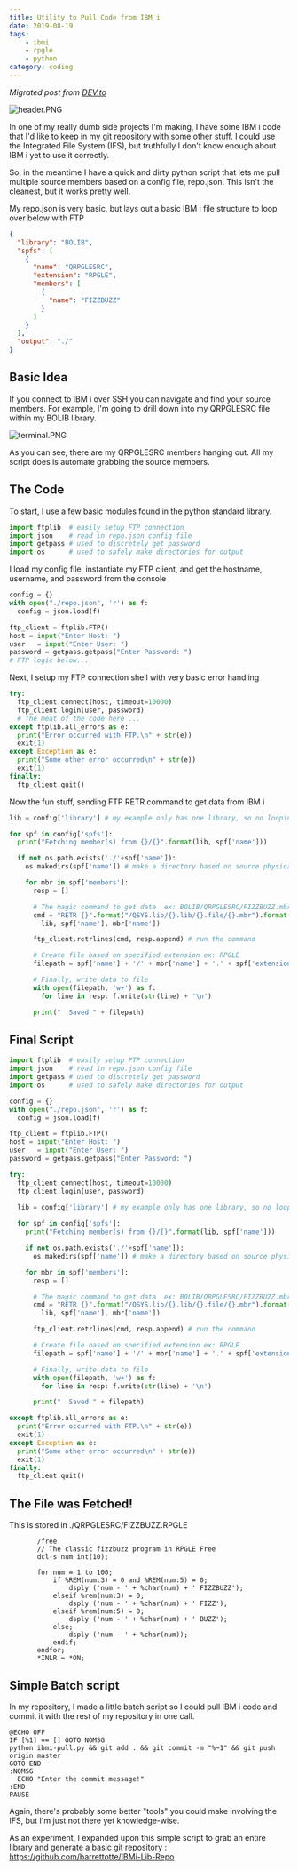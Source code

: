 ```yaml
---
title: Utility to Pull Code from IBM i
date: 2019-08-19
tags:
    - ibmi
    - rpgle
    - python
category: coding
---
```


*Migrated post from [DEV.to](https://dev.to/barrettotte/simple-util-to-pull-code-from-the-ibmi-5hfp)*

![header.PNG](header.PNG)

In one of my really dumb side projects I'm making, I have some IBM i code that I'd like to keep in my git repository with some other stuff. I could use the Integrated File System (IFS), but truthfully I don't know enough about IBM i yet to use it correctly.

So, in the meantime I have a quick and dirty python script that lets me pull multiple source members based on a config file, repo.json. This isn't the cleanest, but it works pretty well.

My repo.json is very basic, but lays out a basic IBM i file structure to loop over below with FTP
```json
{
  "library": "BOLIB",
  "spfs": [
    {
      "name": "QRPGLESRC",
      "extension": "RPGLE",
      "members": [
        {
          "name": "FIZZBUZZ"
        }
      ]
    }
  ],
  "output": "./"
}
```

## Basic Idea

If you connect to IBM i over SSH you can navigate and find your source members. For example, I'm going to drill down into my QRPGLESRC file within my BOLIB library.

![terminal.PNG](terminal.PNG)

As you can see, there are my QRPGLESRC members hanging out. All my script does is automate grabbing the source members.

## The Code

To start, I use a few basic modules found in the python standard library.
```python
import ftplib  # easily setup FTP connection
import json    # read in repo.json config file
import getpass # used to discretely get password
import os      # used to safely make directories for output
```

I load my config file, instantiate my FTP client, and get the hostname, username, and password from the console
```python
config = {}
with open("./repo.json", 'r') as f: 
  config = json.load(f)

ftp_client = ftplib.FTP()
host = input("Enter Host: ")
user   = input("Enter User: ")
password = getpass.getpass("Enter Password: ")
# FTP logic below...
```

Next, I setup my FTP connection shell with very basic error handling
```python
try:
  ftp_client.connect(host, timeout=10000)
  ftp_client.login(user, password)
  # The meat of the code here ...
except ftplib.all_errors as e:
  print("Error occurred with FTP.\n" + str(e))
  exit(1)
except Exception as e:
  print("Some other error occurred\n" + str(e))
  exit(1)
finally:
  ftp_client.quit()
```

Now the fun stuff, sending FTP RETR command to get data from IBM i
```python
lib = config['library'] # my example only has one library, so no looping

for spf in config['spfs']:
  print("Fetching member(s) from {}/{}".format(lib, spf['name']))

  if not os.path.exists('./'+spf['name']): 
    os.makedirs(spf['name']) # make a directory based on source physical file name

    for mbr in spf['members']:
      resp = []

      # The magic command to get data  ex: BOLIB/QRPGLESRC/FIZZBUZZ.mbr
      cmd = "RETR {}".format("/QSYS.lib/{}.lib/{}.file/{}.mbr").format(
        lib, spf['name'], mbr['name'])

      ftp_client.retrlines(cmd, resp.append) # run the command

      # Create file based on specified extension ex: RPGLE
      filepath = spf['name'] + '/' + mbr['name'] + '.' + spf['extension']

      # Finally, write data to file
      with open(filepath, 'w+') as f:
        for line in resp: f.write(str(line) + '\n')

      print("  Saved " + filepath)
```

## Final Script

```python
import ftplib  # easily setup FTP connection
import json    # read in repo.json config file
import getpass # used to discretely get password
import os      # used to safely make directories for output

config = {}
with open("./repo.json", 'r') as f: 
  config = json.load(f)

ftp_client = ftplib.FTP()
host = input("Enter Host: ")
user   = input("Enter User: ")
password = getpass.getpass("Enter Password: ")

try:
  ftp_client.connect(host, timeout=10000)
  ftp_client.login(user, password)
  
  lib = config['library'] # my example only has one library, so no looping

  for spf in config['spfs']:
    print("Fetching member(s) from {}/{}".format(lib, spf['name']))

    if not os.path.exists('./'+spf['name']): 
      os.makedirs(spf['name']) # make a directory based on source physical file name

    for mbr in spf['members']:
      resp = []

      # The magic command to get data  ex: BOLIB/QRPGLESRC/FIZZBUZZ.mbr
      cmd = "RETR {}".format("/QSYS.lib/{}.lib/{}.file/{}.mbr").format(
        lib, spf['name'], mbr['name'])

      ftp_client.retrlines(cmd, resp.append) # run the command

      # Create file based on specified extension ex: RPGLE
      filepath = spf['name'] + '/' + mbr['name'] + '.' + spf['extension']

      # Finally, write data to file
      with open(filepath, 'w+') as f:
        for line in resp: f.write(str(line) + '\n')

      print("  Saved " + filepath)

except ftplib.all_errors as e:
  print("Error occurred with FTP.\n" + str(e))
  exit(1)
except Exception as e:
  print("Some other error occurred\n" + str(e))
  exit(1)
finally:
  ftp_client.quit()
```

## The File was Fetched!

This is stored in ./QRPGLESRC/FIZZBUZZ.RPGLE
```
       /free
       // The classic fizzbuzz program in RPGLE Free
       dcl-s num int(10);

       for num = 1 to 100;
           if %REM(num:3) = 0 and %REM(num:5) = 0;
               dsply ('num - ' + %char(num) + ' FIZZBUZZ');
           elseif %rem(num:3) = 0;
               dsply ('num - ' + %char(num) + ' FIZZ');
           elseif %rem(num:5) = 0;
               dsply ('num - ' + %char(num) + ' BUZZ');
           else;
               dsply ('num - ' + %char(num));
           endif;
       endfor;
       *INLR = *ON;
```

## Simple Batch script

In my repository, I made a little batch script so I could pull IBM i code and commit it with the rest of my repository in one call.

```shell
@ECHO OFF
IF [%1] == [] GOTO NOMSG
python ibmi-pull.py && git add . && git commit -m "%~1" && git push origin master
GOTO END
:NOMSG
  ECHO "Enter the commit message!"
:END
PAUSE
```

Again, there's probably some better "tools" you could make involving the IFS, but I'm just not there yet knowledge-wise.

As an experiment, I expanded upon this simple script to grab an entire library and generate a basic git repository : 
https://github.com/barrettotte/IBMi-Lib-Repo